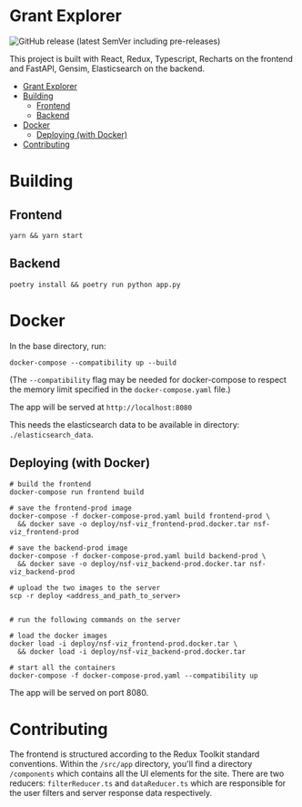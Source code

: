 # Grant Explorer

![GitHub release (latest SemVer including pre-releases)](https://img.shields.io/github/v/release/jessecoleman/nsf-viz?include_prereleases)

This project is built with React, Redux, Typescript, Recharts on the frontend and FastAPI, Gensim, Elasticsearch on the backend. 

- [Grant Explorer](#grant-explorer)
- [Building](#building)
	- [Frontend](#frontend)
	- [Backend](#backend)
- [Docker](#docker)
	- [Deploying (with Docker)](#deploying-with-docker)
- [Contributing](#contributing)

# Building

## Frontend
`yarn && yarn start`

## Backend
`poetry install && poetry run python app.py`


# Docker

In the base directory, run:

```
docker-compose --compatibility up --build
```

(The `--compatibility` flag may be needed for docker-compose to respect the memory limit specified in the `docker-compose.yaml` file.)

The app will be served at `http://localhost:8080`

This needs the elasticsearch data to be available in directory: `./elasticsearch_data`.

## Deploying (with Docker)

```
# build the frontend
docker-compose run frontend build

# save the frontend-prod image
docker-compose -f docker-compose-prod.yaml build frontend-prod \
  && docker save -o deploy/nsf-viz_frontend-prod.docker.tar nsf-viz_frontend-prod

# save the backend-prod image
docker-compose -f docker-compose-prod.yaml build backend-prod \
  && docker save -o deploy/nsf-viz_backend-prod.docker.tar nsf-viz_backend-prod

# upload the two images to the server
scp -r deploy <address_and_path_to_server>


# run the following commands on the server

# load the docker images
docker load -i deploy/nsf-viz_frontend-prod.docker.tar \
  && docker load -i deploy/nsf-viz_backend-prod.docker.tar

# start all the containers
docker-compose -f docker-compose-prod.yaml --compatibility up
```

The app will be served on port 8080.


# Contributing
The frontend is structured according to the Redux Toolkit standard conventions. Within the `/src/app` directory, you'll find a directory `/components` which contains all the UI elements for the site. There are two reducers: `filterReducer.ts` and `dataReducer.ts` which are responsible for the user filters and server response data respectively.
